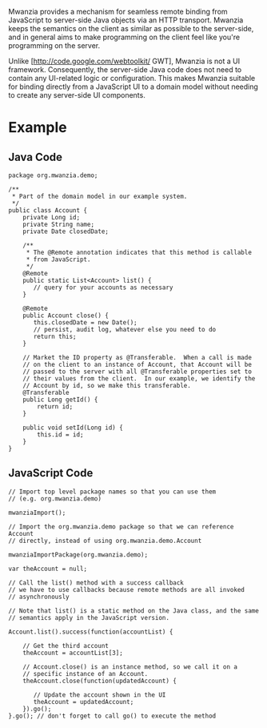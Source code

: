 Mwanzia provides a mechanism for seamless remote binding from JavaScript to
server-side Java objects via an HTTP transport. Mwanzia keeps the semantics
on the client as similar as possible to the server-side, and in general aims
to make programming on the client feel like you're programming on the server.

Unlike [http://code.google.com/webtoolkit/ GWT], Mwanzia is not a
UI framework. Consequently, the server-side Java code does not need to
contain any UI-related logic or configuration. This makes Mwanzia suitable
for binding directly from a JavaScript UI to a domain model without needing
to create any server-side UI components.

Example
=======

Java Code
---------

    package org.mwanzia.demo;
        
    /**
     * Part of the domain model in our example system.
     */
    public class Account {
        private Long id;
        private String name;
        private Date closedDate;
        
        /**
         * The @Remote annotation indicates that this method is callable
         * from JavaScript.
         */
        @Remote
        public static List<Account> list() {
           // query for your accounts as necessary
        }
        
        @Remote
        public Account close() {
           this.closedDate = new Date();
           // persist, audit log, whatever else you need to do
           return this;
        }
        
        // Market the ID property as @Transferable.  When a call is made
        // on the client to an instance of Account, that Account will be
        // passed to the server with all @Transferable properties set to
        // their values from the client.  In our example, we identify the
        // Account by id, so we make this transferable. 
        @Transferable
        public Long getId() {
            return id;
        }
        
        public void setId(Long id) {
            this.id = id;
        }
    } 
    
JavaScript Code
---------------
   
    // Import top level package names so that you can use them
    // (e.g. org.mwanzia.demo)
    
    mwanziaImport();            
                
    // Import the org.mwanzia.demo package so that we can reference Account
    // directly, instead of using org.mwanzia.demo.Account
    
    mwanziaImportPackage(org.mwanzia.demo);
    
    var theAccount = null;
    
    // Call the list() method with a success callback
    // we have to use callbacks because remote methods are all invoked
    // asynchronously
    
    // Note that list() is a static method on the Java class, and the same
    // semantics apply in the JavaScript version.
    
    Account.list().success(function(accountList) {
        
        // Get the third account
        theAccount = accountList[3];
        
        // Account.close() is an instance method, so we call it on a
        // specific instance of an Account.
        theAccount.close(function(updatedAccount) {
           
           // Update the account shown in the UI
           theAccount = updatedAccount;
        }).go();
    }.go(); // don't forget to call go() to execute the method
